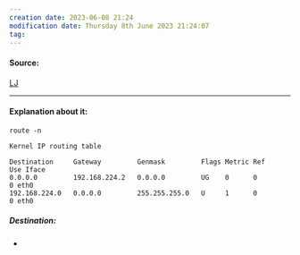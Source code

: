 ```yaml
---
creation date: 2023-06-08 21:24
modification date: Thursday 8th June 2023 21:24:07
tag: 
---
```


#### Source:
[LJ](https://linuxjourney.com/lesson/routing-table)

--------------------------------------

#### Explanation about it:

```
route -n

Kernel IP routing table
  
Destination     Gateway         Genmask         Flags Metric Ref    Use Iface 
0.0.0.0         192.168.224.2   0.0.0.0         UG    0      0        0 eth0
192.168.224.0   0.0.0.0         255.255.255.0   U     1      0        0 eth0
```

##### Destination:

* 